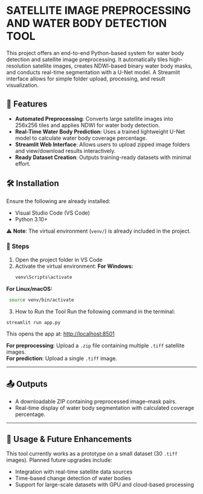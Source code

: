 # SATELLITE IMAGE PREPROCESSING AND WATER BODY DETECTION TOOL

This project offers an end-to-end Python-based system for water body detection and satellite image preprocessing. It automatically tiles high-resolution satellite images, creates NDWI-based binary water body masks, and conducts real-time segmentation with a U-Net model. A Streamlit interface allows for simple folder upload, processing, and result visualization.

## 🚀 Features
- **Automated Preprocessing**: Converts large satellite images into 256x256 tiles and applies NDWI for water body detection.  
- **Real-Time Water Body Prediction**: Uses a trained lightweight U-Net model to calculate water body coverage percentage.  
- **Streamlit Web Interface**: Allows users to upload zipped image folders and view/download results interactively.  
- **Ready Dataset Creation**: Outputs training-ready datasets with minimal effort.

## 🛠️ Installation
Ensure the following are already installed:
- Visual Studio Code (VS Code)  
- Python 3.10+  

⚠️ **Note**: The virtual environment (`venv/`) is already included in the project.

### 🔧 Steps
1. Open the project folder in VS Code  
2. Activate the virtual environment:
   **For Windows:**
   ```bash
   venv\Scripts\activate
   ```
  **For Linux/macOS:**
   ```bash
    source venv/bin/activate
   ```
3. How to Run the Tool
Run the following command in the terminal:
```bash
streamlit run app.py
```
This opens the app at: [http://localhost:8501](http://localhost:8501)

**For preprocessing**: Upload a `.zip` file containing multiple `.tiff` satellite images.  
**For prediction**: Upload a single `.tiff` image.

---

## 📤 Outputs

- A downloadable ZIP containing preprocessed image–mask pairs.  
- Real-time display of water body segmentation with calculated coverage percentage.

---

## 🔮 Usage & Future Enhancements

This tool currently works as a prototype on a small dataset (30 `.tiff` images). Planned future upgrades include:

- Integration with real-time satellite data sources  
- Time-based change detection of water bodies  
- Support for large-scale datasets with GPU and cloud-based processing
